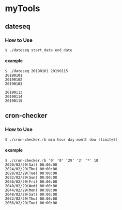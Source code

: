 # myTools

## dateseq

### How to Use
```
$ ./dateseq start_date end_date
```

#### example
```
$ ./dateseq 20190101 20190115
20190101
20190102
20190103
...
20190113
20190114
20190115
```

## cron-checker

### How to Use
```
$ ./cron-checker.rb min hour day month dow [limit=5]
```

#### example
```
$ ./cron-checker.rb '0' '0' '29' '2' '*' 10
2020/02/29(Sat) 00:00:00
2024/02/29(Thu) 00:00:00
2028/02/29(Tue) 00:00:00
2032/02/29(Sun) 00:00:00
2036/02/29(Fri) 00:00:00
2040/02/29(Wed) 00:00:00
2044/02/29(Mon) 00:00:00
2048/02/29(Sat) 00:00:00
2052/02/29(Thu) 00:00:00
2056/02/29(Tue) 00:00:00
```
